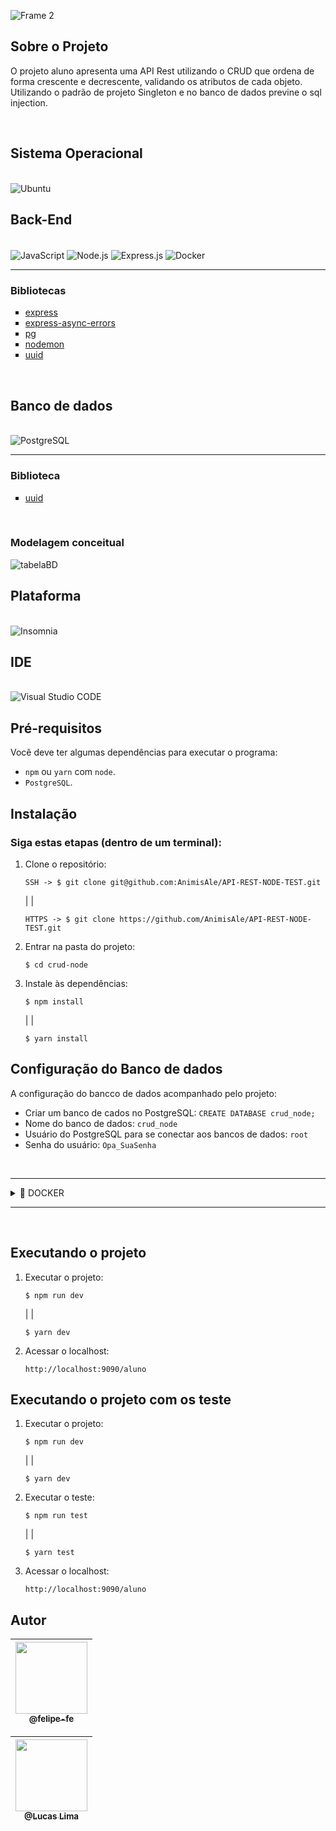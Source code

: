 ![Frame 2](https://user-images.githubusercontent.com/60360540/157062717-9d511b0c-8604-4021-84cb-09a02e1bc12c.png)

## Sobre o Projeto

<p>
    O projeto aluno apresenta uma API Rest utilizando o CRUD que ordena de forma crescente e decrescente, validando os atributos de cada objeto. Utilizando o padrão de projeto Singleton e no banco de dados previne o sql injection.
</p><br>

## Sistema Operacional

<br/>

<img alt="Ubuntu" src="https://img.shields.io/badge/Ubuntu-E95420?style=for-the-badge&logo=ubuntu&logoColor=white"/>

<br/>

## Back-End

<div style="display: inline_block"><br/>
    <img align="center" alt="JavaScript" src="https://img.shields.io/badge/JavaScript-323330?style=for-the-badge&logo=javascript&logoColor=F7DF1E" />
    <img align="center" alt="Node.js" src="https://img.shields.io/badge/Node.js-43853D?style=for-the-badge&logo=node.js&logoColor=white" />
    <img align="center" alt="Express.js" src="https://img.shields.io/badge/express.js-%23404d59.svg?style=for-the-badge&logo=express&logoColor=%2361DAFB    " />
    <img align="center" alt="Docker" src="https://img.shields.io/badge/docker-%230db7ed.svg?style=for-the-badge&logo=docker&logoColor=white" />
    <hr>
    <h3>Bibliotecas</h3>
    <ul type="square">
        <li><a href="https://expressjs.com/pt-br/">express</a></li>
        <li><a href="https://www.npmjs.com/package/express-async-errors">express-async-errors</a></li>
        <li><a href="https://www.npmjs.com/package/pg">pg</a></li>
        <li><a href="https://www.npmjs.com/package/nodemon">nodemon</a></li>
        <li><a href="https://www.npmjs.com/package/uuid#uuidvalidatestr">uuid</a></li>
    </ul>
</div><br/>

## Banco de dados

<div style="display: inline_block"><br/>
    <img align="center" alt="PostgreSQL" src="https://img.shields.io/badge/PostgreSQL-316192?style=for-the-badge&logo=postgresql&logoColor=white"/>
    <hr>
    <h3>Biblioteca</h3>
    <ul type="square">
        <li><a href="https://www.postgresqltutorial.com/postgresql-uuid/">uuid</a></li>
    </ul>
</div><br/>

### Modelagem conceitual

![tabelaBD](https://user-images.githubusercontent.com/60360540/161615950-1db894c3-a46e-4dd6-a336-a54c934cca9f.png)


## Plataforma

<br/>

<img alt="Insomnia" src="https://img.shields.io/badge/Insomnia-black?style=for-the-badge&logo=insomnia&logoColor=5849BE"/>

<br/>

## IDE

<br/>

<img alt="Visual Studio CODE" src="https://img.shields.io/badge/Visual%20Studio%20Code-0078d7.svg?style=for-the-badge&logo=visual-studio-code&logoColor=white"/>

<br/>

## Pré-requisitos
Você deve ter algumas dependências para executar o programa:
- `npm` ou `yarn` com `node`.
- `PostgreSQL`.

## Instalação
### Siga estas etapas (dentro de um terminal):
1. Clone o repositório:
    ```shell
    SSH -> $ git clone git@github.com:AnimisAle/API-REST-NODE-TEST.git
    ```
    | |
    ```shell
    HTTPS -> $ git clone https://github.com/AnimisAle/API-REST-NODE-TEST.git
    ```
2. Entrar na pasta do projeto:
    ```shell
    $ cd crud-node
    ```
3. Instale às dependências:
    ```shell
    $ npm install
    ```
    | |

    ```shell
    $ yarn install
    ```
## Configuração do Banco de dados
A configuração do bancco de dados acompanhado pelo projeto:

- Criar um banco de cados no PostgreSQL: `CREATE DATABASE crud_node;`
- Nome do banco de dados: `crud_node`
- Usuário do PostgreSQL para se conectar aos bancos de dados: `root`
- Senha do usuário: `Opa_SuaSenha`

<br>

---
<details>
<summary>🐳 DOCKER</summary>

<br>

<ul type="square">
    <li>Sem o Docker, usamos bibliotecas, servidores e bancos de dados no host.</li>
    <li>Podemos definir com Imagens o que queremos usar com o Docker.</li>
    <li>Em Containers, uma aplicação roda isolada, utilizando o mesmo Kernel da máquina, sendo leve e eficiente em relação às VM's (Virtual Machines) e possui portabilidade.</li>
</ul>

<br>

1. Criar um Container:
* --name ⇒ O nome que você quer dar para esse Container;
* -e ⇒ É para definir variáveis de ambientes dentro do Container;
* -p ⇒ A porta do Container. A 5432 é a porta padrão do Postgres;
* -d → executa o Container em background.

    ```shell
    $ sudo docker run --name pg -e POSTGRES_USER=root -e POSTGRES_PASSWORD=Opa_SuaSenha -p 5432:5432 -d postgres
    ```

2. Listar todos os Container criados
    ```shell
    $ sudo docker ps -a
    ```

3. Iniciar o Container criado

    ```shell
    $ sudo docker start pg
    ```

4. Executar o Container
* exec ⇒ executar o container;
* -it ⇒ executar o container de forma interativa, e faz com que interaja comandos no bash;
* pg ⇒ O nome do container;
* bash ⇒ Abri o bash.

    ```shell
    $ sudo docker exec -it pg bash
    ```

5. Entrando no postgres

    ```shell
    $ psql -U root
    ```

6. Criando o banco de dados

    ```shell
    $ CREATE DATABASE crud_node;
    ```

7. Listando bases de dados

    ```shell
    $ \l
    ```

8. Conectando ao banco - crud_node

    ```shell
    $ \c crud_node;
    ```

9. Criando a tabela de Alunos e habilitando a extensão uuid

    ```shell
    $ CREATE EXTENSION "uuid-ossp";

    $ create table if not exists alunos(
    id uuid not null unique default uuid_generate_v4(),
    matricula integer not null unique,
    nome varchar(255) not null,
    email varchar(255) not null,
    sexo varchar(1) not null,
    telefone varchar(16) not null
    );
    ```

10. Listando as tabelas

    ```shell
    $ \dt
    ```

11. Consultar tabela de alunos

    ```shell
    $ select * from alunos;
    ```
</details>

---
<br>

## Executando o projeto
1. Executar o projeto:
    ```shell
    $ npm run dev
    ```

    | |

    ```shell
    $ yarn dev
    ```
2. Acessar o localhost:
    ```http
    http://localhost:9090/aluno
    ```

## Executando o projeto com os teste
1. Executar o projeto:
    ```shell
    $ npm run dev
    ```

    | |

    ```shell
    $ yarn dev
    ```
2. Executar o teste:
    ```shell
    $ npm run test
    ```

    | |

    ```shell
    $ yarn test 
    ```
3. Acessar o localhost:
    ```http
    http://localhost:9090/aluno
    ```


## Autor

| [<img src="https://user-images.githubusercontent.com/60360540/147608621-232512b1-363f-4812-8f69-95c189e1cbc7.jpg" width=115><br><sub>@felipe-fe</sub>](https://www.linkedin.com/in/felipe-fe/) |
| :---: |

| [<img src="https://user-images.githubusercontent.com/54589831/183227097-ea84f2f2-a610-48d2-bad9-54b73376c33d.jpg" width=115><br><sub>@Lucas Lima</sub>](hwww.linkedin.com/in/lucas-de-lima-IFG) |
| :---: |
